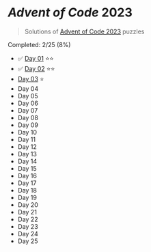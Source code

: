 # _Advent of Code_ 2023

> Solutions of [Advent of Code 2023](http://adventofcode.com/2023/) puzzles

Completed: 2/25 (8%)

-   ✅ [Day 01](https://github.com/ssynowiec/AdventOfCode/tree/main/2023/Day%2001) ⭐⭐
-   ✅ [Day 02](https://github.com/ssynowiec/AdventOfCode/tree/main/2023/Day%2002) ⭐⭐
-   [Day 03](https://github.com/ssynowiec/AdventOfCode/tree/main/2023/Day%2003) ⭐
-   Day 04
-   Day 05
-   Day 06
-   Day 07
-   Day 08
-   Day 09
-   Day 10
-   Day 11
-   Day 12
-   Day 13
-   Day 14
-   Day 15
-   Day 16
-   Day 17
-   Day 18
-   Day 19
-   Day 20
-   Day 21
-   Day 22
-   Day 23
-   Day 24
-   Day 25

